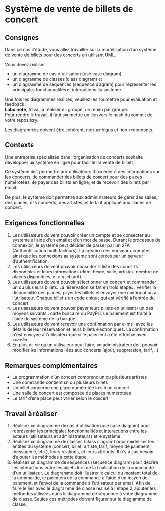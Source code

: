 # Système de vente de billets de concert

## Consignes

Dans ce cas d'étude, vous allez travailler sur la modélisation d'un système de vente de billets pour des concerts en utilisant UML.

Vous devez réaliser
- un diagramme de cas d'utilisation (use case diagram),
- un diagramme de classes (class diagram) et
- un diagramme de séquences (sequence diagram)
pour représenter les principales fonctionnalités et interactions du système.

Une fois les diagrammes réalisés, veuillez les soumettre pour évaluation et feedback.
<br>
**Labo noté**, travail à réaliser en groupe, un rendu par groupe.
<br>
Pour rendre le travail, il faut soumettre un lien vers le hash du commit de votre repository.

Les diagrammes doivent être cohérent, non-ambigus et non-redondants.

## Contexte

Une entreprise spécialisée dans l'organisation de concerts souhaite développer un système en ligne
pour faciliter la vente de billets.

Ce système doit permettre aux utilisateurs d'accéder à des informations sur les concerts, de
commander des billets de concert pour des places numérotées, de payer des billets en ligne, et de
recevoir des billets par email.

De plus, le système doit permettre aux administrateurs de gérer des salles, des places, des concerts,
des artistes, et le tarif appliqué aux places de concert.

## Exigences fonctionnelles
1. Les utilisateurs doivent pouvoir créer un compte et se connecter au système à l’aide
d’un email et d’un mot de passe. Durant le processus de connexion, le système peut
décider de passer par un 2FA (Authentification multi facteurs). La création des nouveaux
comptes ainsi que les connexions au système sont gérées par un serveur
d’authentification.
2. Les utilisateurs doivent pouvoir consulter la liste des concerts disponibles et leurs
informations (date, heure, salle, artistes, nombre de places disponibles, et à quel tarif).
3. Les utilisateurs doivent pouvoir sélectionner un concert et commander un ou plusieurs
billets. La réservation se fait en trois étapes : vérifier la disponibilité des places, payer les
billets et envoyer une confirmation à l’utilisateur. Chaque billet a un code unique qui est
vérifié à l’entrée du concert.
4. Les utilisateurs doivent pouvoir payer leurs billets en utilisant l’un des moyens suivants :
carte bancaire ou PayPal. Le paiement est traité à l’aide du système de la banque.
5. Les utilisateurs doivent recevoir une confirmation par e-mail avec les détails de leur
réservation et leurs billets électroniques. La confirmation n'est envoyée à l'utilisateur que si le paiement a été effectué avec succès.
1. En plus de ce qu’un utilisateur peut faire, un administrateur doit pouvoir modifier les
informations liées aux concerts (ajout, suppression, tarif, ..).

## Remarques complémentaires
- La programmation d’un concert comprend un ou plusieurs artistes
- Une commande contient un ou plusieurs billets
- Un billet concerne une place numérotée lors d’un concert
- Une salle de concert est composée de places numérotées
- Le tarif d’une place peut varier selon le concert

## Travail à réaliser

1. Réalisez un diagramme de cas d'utilisation (use case diagram) pour représenter les
principales fonctionnalités et interactions entre les acteurs (utilisateurs et administrateurs)
et le système.
2. Réalisez un diagramme de classes (class diagram) pour modéliser les entités du système
(concert, billet, artiste, tarif, moyen de paiement, messagerie, etc.), leurs relations, et leurs
attributs. Il n’y a pas besoin d’ajouter les méthodes à cette étape.
3. Réalisez un diagramme de séquences (sequence diagram) pour décrire les interactions entre
les objets lors de la finalisation de la commande d’un utilisateur. Le diagramme doit illustrer
le calcul du montant total de la commande, le paiement de la commande à l’aide d’un
moyen de paiement, et l’envoi de la commande à l’utilisateur par email. 
Afin de faire le lien avec le diagramme de classe réalisé à l'étape 2, ajouter les méthodes utilisées dans le diagramme
de séquence à votre diagramme de classe. Seules ces méthodes doivent figurer sur le diagramme de
classe.
